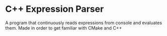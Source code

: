 # C++ Expression Parser

A program that continuously reads expressions from console and evaluates them. Made in order to get familiar with CMake and C++
